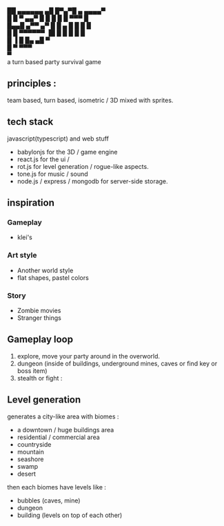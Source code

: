 ██   ▄▄▄▄▄▄   ▄█ █▀▄▀█   ▄     ▄▄▄▄▀ <br/>
█ █ ▀   ▄▄▀   █  █ █ █    █ ▀▀▀ █    <br/>
█▄▄█ ▄▀▀   ▄▀ █  █ ▄ █ █   █    █    <br/>
█  █ ▀▀▀▀▀▀   ▐█ █   █ █   █   █     <br/>
   █           ▐    █  █▄ ▄█  ▀      <br/>
  █                ▀    ▀▀▀          <br/>
 ▀                                   <br/>
a turn based party survival game

## principles :

team based, turn based, isometric / 3D mixed with sprites.

## tech stack

javascript(typescript) and web stuff

- babylonjs for the 3D / game engine 
- react.js for the ui / 
- rot.js for level generation / rogue-like aspects.
- tone.js for music / sound
- node.js / express / mongodb for server-side storage.

## inspiration

### Gameplay

- klei's

### Art style

- Another world style
- flat shapes, pastel colors


### Story

- Zombie movies
- Stranger things

## Gameplay loop

1. explore, move your party around in the overworld.
2. dungeon (inside of buildings, underground mines, caves or find key or boss item)
3. stealth or fight :

## Level generation

generates a city-like area with biomes :

* a downtown / huge buildings area
* residential / commercial area
* countryside
* mountain
* seashore
* swamp
* desert

then each biomes have levels like :

* bubbles (caves, mine)
* dungeon
* building (levels on top of each other)

